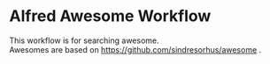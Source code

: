 # Alfred Awesome Workflow

This workflow is for searching awesome.  
Awesomes are based on https://github.com/sindresorhus/awesome .
